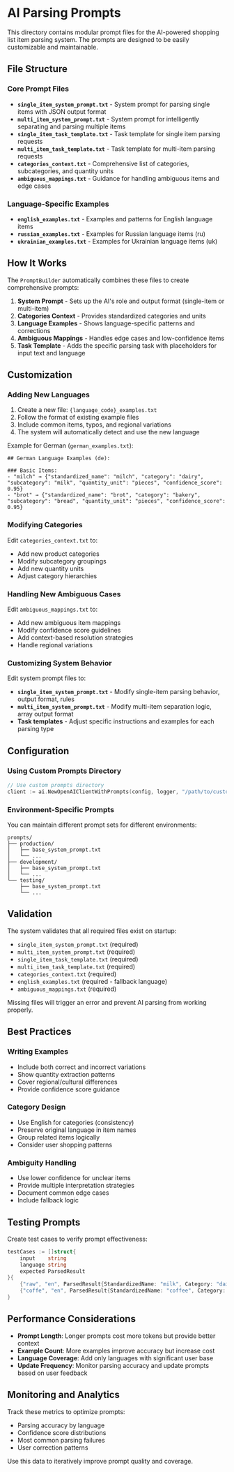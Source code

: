 # AI Parsing Prompts

This directory contains modular prompt files for the AI-powered shopping list item parsing system. The prompts are designed to be easily customizable and maintainable.

## File Structure

### Core Prompt Files

- **`single_item_system_prompt.txt`** - System prompt for parsing single items with JSON output format
- **`multi_item_system_prompt.txt`** - System prompt for intelligently separating and parsing multiple items 
- **`single_item_task_template.txt`** - Task template for single item parsing requests
- **`multi_item_task_template.txt`** - Task template for multi-item parsing requests
- **`categories_context.txt`** - Comprehensive list of categories, subcategories, and quantity units
- **`ambiguous_mappings.txt`** - Guidance for handling ambiguous items and edge cases

### Language-Specific Examples

- **`english_examples.txt`** - Examples and patterns for English language items
- **`russian_examples.txt`** - Examples for Russian language items (ru)
- **`ukrainian_examples.txt`** - Examples for Ukrainian language items (uk)

## How It Works

The `PromptBuilder` automatically combines these files to create comprehensive prompts:

1. **System Prompt** - Sets up the AI's role and output format (single-item or multi-item)
2. **Categories Context** - Provides standardized categories and units
3. **Language Examples** - Shows language-specific patterns and corrections
4. **Ambiguous Mappings** - Handles edge cases and low-confidence items
5. **Task Template** - Adds the specific parsing task with placeholders for input text and language

## Customization

### Adding New Languages

1. Create a new file: `{language_code}_examples.txt`
2. Follow the format of existing example files
3. Include common items, typos, and regional variations
4. The system will automatically detect and use the new language

Example for German (`german_examples.txt`):
```
## German Language Examples (de):

### Basic Items:
- "milch" → {"standardized_name": "milch", "category": "dairy", "subcategory": "milk", "quantity_unit": "pieces", "confidence_score": 0.95}
- "brot" → {"standardized_name": "brot", "category": "bakery", "subcategory": "bread", "quantity_unit": "pieces", "confidence_score": 0.95}
```

### Modifying Categories

Edit `categories_context.txt` to:
- Add new product categories
- Modify subcategory groupings  
- Add new quantity units
- Adjust category hierarchies

### Handling New Ambiguous Cases

Edit `ambiguous_mappings.txt` to:
- Add new ambiguous item mappings
- Modify confidence score guidelines
- Add context-based resolution strategies
- Handle regional variations

### Customizing System Behavior

Edit system prompt files to:
- **`single_item_system_prompt.txt`** - Modify single-item parsing behavior, output format, rules
- **`multi_item_system_prompt.txt`** - Modify multi-item separation logic, array output format
- **Task templates** - Adjust specific instructions and examples for each parsing type

## Configuration

### Using Custom Prompts Directory

```go
// Use custom prompts directory
client := ai.NewOpenAIClientWithPrompts(config, logger, "/path/to/custom/prompts")
```

### Environment-Specific Prompts

You can maintain different prompt sets for different environments:

```
prompts/
├── production/
│   ├── base_system_prompt.txt
│   └── ...
├── development/
│   ├── base_system_prompt.txt  
│   └── ...
└── testing/
    ├── base_system_prompt.txt
    └── ...
```

## Validation

The system validates that all required files exist on startup:
- `single_item_system_prompt.txt` (required)
- `multi_item_system_prompt.txt` (required)
- `single_item_task_template.txt` (required)
- `multi_item_task_template.txt` (required)
- `categories_context.txt` (required) 
- `english_examples.txt` (required - fallback language)
- `ambiguous_mappings.txt` (required)

Missing files will trigger an error and prevent AI parsing from working properly.

## Best Practices

### Writing Examples
- Include both correct and incorrect variations
- Show quantity extraction patterns
- Cover regional/cultural differences
- Provide confidence score guidance

### Category Design
- Use English for categories (consistency)
- Preserve original language in item names
- Group related items logically
- Consider user shopping patterns

### Ambiguity Handling
- Use lower confidence for unclear items
- Provide multiple interpretation strategies
- Document common edge cases
- Include fallback logic

## Testing Prompts

Create test cases to verify prompt effectiveness:

```go
testCases := []struct{
    input    string
    language string  
    expected ParsedResult
}{
    {"raw", "en", ParsedResult{StandardizedName: "milk", Category: "dairy"}},
    {"coffe", "en", ParsedResult{StandardizedName: "coffee", Category: "beverages"}},
}
```

## Performance Considerations

- **Prompt Length**: Longer prompts cost more tokens but provide better context
- **Example Count**: More examples improve accuracy but increase cost  
- **Language Coverage**: Add only languages with significant user base
- **Update Frequency**: Monitor parsing accuracy and update prompts based on user feedback

## Monitoring and Analytics

Track these metrics to optimize prompts:
- Parsing accuracy by language
- Confidence score distributions  
- Most common parsing failures
- User correction patterns

Use this data to iteratively improve prompt quality and coverage.
